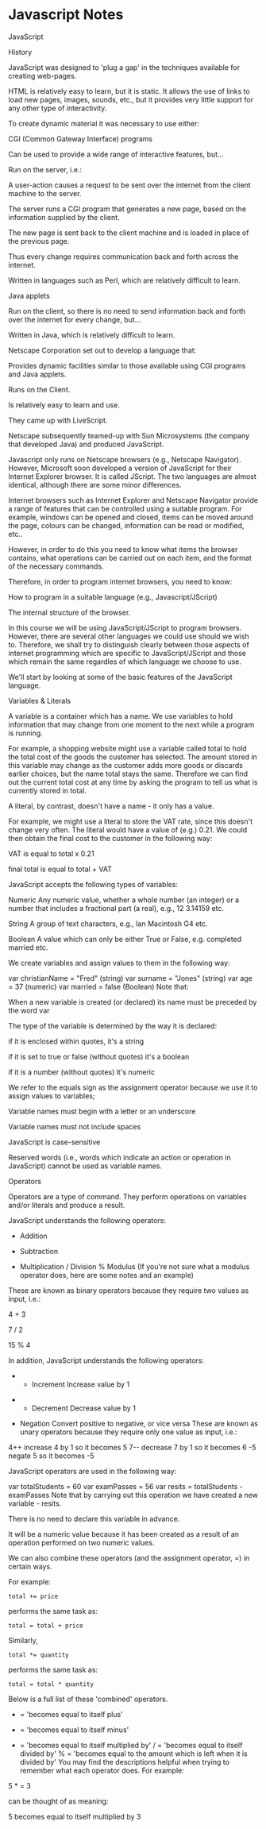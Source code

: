 # Javascript Notes


JavaScript

 

History

JavaScript was designed to 'plug a gap' in the techniques available for creating web-pages.

HTML is relatively easy to learn, but it is static. It allows the use of links to load new pages, images, sounds, etc., but it provides very little support for any other type of interactivity.

To create dynamic material it was necessary to use either:

CGI (Common Gateway Interface) programs

Can be used to provide a wide range of interactive features, but...

Run on the server, i.e.:

A user-action causes a request to be sent over the internet from the client machine to the server.

The server runs a CGI program that generates a new page, based on the information supplied by the client.

The new page is sent back to the client machine and is loaded in place of the previous page.

Thus every change requires communication back and forth across the internet.

Written in languages such as Perl, which are relatively difficult to learn.

 

Java applets

Run on the client, so there is no need to send information back and forth over the internet for every change, but...

Written in Java, which is relatively difficult to learn.

 

Netscape Corporation set out to develop a language that:

Provides dynamic facilities similar to those available using CGI programs and Java applets.

Runs on the Client.

Is relatively easy to learn and use.

They came up with LiveScript.

Netscape subsequently teamed-up with Sun Microsystems (the company that developed Java) and produced JavaScript.

Javascript only runs on Netscape browsers (e.g., Netscape Navigator). However, Microsoft soon developed a version of JavaScript for their Internet Explorer browser. It is called JScript. The two languages are almost identical, although there are some minor differences.

 

Internet browsers such as Internet Explorer and Netscape Navigator provide a range of features that can be controlled using a suitable program. For example, windows can be opened and closed, items can be moved around the page, colours can be changed, information can be read or modified, etc..

However, in order to do this you need to know what items the browser contains, what operations can be carried out on each item, and the format of the necessary commands.

Therefore, in order to program internet browsers, you need to know:

How to program in a suitable language (e.g., Javascript/JScript)

The internal structure of the browser.

In this course we will be using JavaScript/JScript to program browsers. However, there are several other languages we could use should we wish to. Therefore, we shall try to distinguish clearly between those aspects of internet programming which are specific to JavaScript/JScript and those which remain the same regardles of which language we choose to use.

We'll start by looking at some of the basic features of the JavaScript language.

 

Variables & Literals

A variable is a container which has a name. We use variables to hold information that may change from one moment to the next while a program is running.

For example, a shopping website might use a variable called total to hold the total cost of the goods the customer has selected. The amount stored in this variable may change as the customer adds more goods or discards earlier choices, but the name total stays the same. Therefore we can find out the current total cost at any time by asking the program to tell us what is currently stored in total.

A literal, by contrast, doesn't have a name - it only has a value.

For example, we might use a literal to store the VAT rate, since this doesn't change very often. The literal would have a value of (e.g.) 0.21. We could then obtain the final cost to the customer in the following way:

VAT is equal to total x 0.21

final total is equal to total + VAT

 

JavaScript accepts the following types of variables:

Numeric	Any numeric value, whether a whole number (an integer) or a number that includes a fractional part (a real), e.g.,
 	12
3.14159
etc.
 
String	A group of text characters, e.g.,
 	Ian 
Macintosh G4
etc.
 
Boolean	A value which can only be either True or False, e.g.
 	completed 
married
etc.
 

We create variables and assign values to them in the following way:

var christianName = "Fred"	(string)
var surname = "Jones"	(string)
var age = 37	(numeric)
var married = false	(Boolean)
Note that:

When a new variable is created (or declared) its name must be preceded by the word var

The type of the variable is determined by the way it is declared:

if it is enclosed within quotes, it's a string

if it is set to true or false (without quotes) it's a boolean

if it is a number (without quotes) it's numeric

We refer to the equals sign as the assignment operator because we use it to assign values to variables;

Variable names must begin with a letter or an underscore

Variable names must not include spaces

JavaScript is case-sensitive

Reserved words (i.e., words which indicate an action or operation in JavaScript) cannot be used as variable names.

 

Operators

Operators are a type of command. They perform operations on variables and/or literals and produce a result.

JavaScript understands the following operators:

+	Addition
-	Subtraction
*	Multiplication
/	Division
%	Modulus
(If you're not sure what a modulus operator does, here are some notes and an example)

These are known as binary operators because they require two values as input, i.e.:

4 + 3

7 / 2

15 % 4

 

In addition, JavaScript understands the following operators:

+ +	Increment	Increase value by 1
 
- -	Decrement	Decrease value by 1
 
-	Negation	Convert positive to negative, or vice versa
These are known as unary operators because they require only one value as input, i.e.:

4++	increase 4 by 1 so it becomes 5
7--	decrease 7 by 1 so it becomes 6
-5	negate 5 so it becomes -5
 

JavaScript operators are used in the following way:

var totalStudents = 60
var examPasses = 56
var resits = totalStudents - examPasses
Note that by carrying out this operation we have created a new variable - resits.

There is no need to declare this variable in advance.

It will be a numeric value because it has been created as a result of an operation performed on two numeric values.

 

We can also combine these operators (and the assignment operator, =) in certain ways.

For example:

 	total += price
performs the same task as:

 	total = total + price
Similarly,

 	total *= quantity
performs the same task as:

 	total = total * quantity
 

Below is a full list of these 'combined' operators.

+ =	'becomes equal to itself plus'
- =	'becomes equal to itself minus'
* =	'becomes equal to itself multiplied by'
/ =	'becomes equal to itself divided by'
% =	'becomes equal to the amount which is left when it is divided by'
You may find the descriptions helpful when trying to remember what each operator does. For example:

5 * = 3

can be thought of as meaning:

5 becomes equal to itself multiplied by 3
